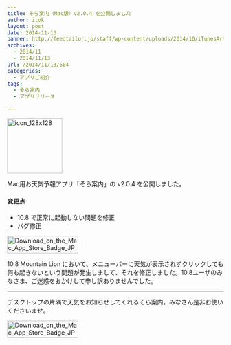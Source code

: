 ```yaml
---
title: そら案内（Mac版）v2.0.4 を公開しました
author: itok
layout: post
date: 2014-11-13
banner: http://feedtailor.jp/staff/wp-content/uploads/2014/10/iTunesArtwork3-450x200.png
archives:
  - 2014/11
  - 2014/11/13
url: /2014/11/13/604
categories:
  - アプリご紹介
tags:
  - そら案内
  - アプリリリース

---
```

<a href="https://itunes.apple.com/app/id599799247" target="_blank"><img src="http://feedtailor.jp/staff/wp-content/uploads/2014/10/icon_128x128.png" alt="icon_128x128" width="128" height="128" class="alignnone size-full wp-image-529" /></a>

Mac用お天気予報アプリ「そら案内」の v2.0.4 を公開しました。

#### 変更点

  * 10.8 で正常に起動しない問題を修正
  * バグ修正

<a href="https://itunes.apple.com/app/id599799247" target="_blank"><img src="http://feedtailor.jp/staff/wp-content/uploads/2014/05/Download_on_the_Mac_App_Store_Badge_JP_165x40_1004.png" alt="Download_on_the_Mac_App_Store_Badge_JP_165x40_1004" width="165" height="40" class="alignnone size-full wp-image-145" /></a>

10.8 Mountain Lion において、メニューバーに天気が表示されずクリックしても何も起きないという問題が発生しまして、それを修正しました。10.8ユーザのみなさま、ご迷惑をおかけして申し訳ありませんでした。

* * *

デスクトップの片隅で天気をお知らせしてくれるそら案内。みなさん是非お使いくださいませ。

<a href="https://itunes.apple.com/app/id599799247" target="_blank"><img src="http://feedtailor.jp/staff/wp-content/uploads/2014/05/Download_on_the_Mac_App_Store_Badge_JP_165x40_1004.png" alt="Download_on_the_Mac_App_Store_Badge_JP_165x40_1004" width="165" height="40" class="alignnone size-full wp-image-145" /></a>